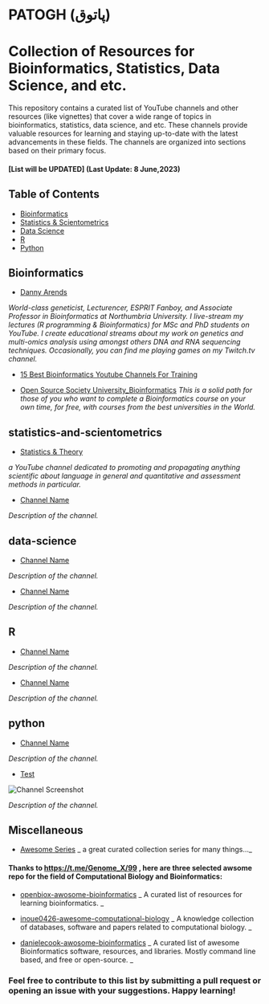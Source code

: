 # PATOGH (پاتوق)
# Collection of Resources for Bioinformatics, Statistics, Data Science, and etc. 

This repository contains a curated list of YouTube channels and other resources (like vignettes) that cover a wide range of topics in bioinformatics, statistics, data science, and etc. These channels provide valuable resources for learning and staying up-to-date with the latest advancements in these fields. The channels are organized into sections based on their primary focus.

#### [List will be UPDATED] (Last Update: 8 June,2023)

## Table of Contents

- [Bioinformatics](#bioinformatics)
- [Statistics & Scientometrics](#statistics-and-scientometrics)
- [Data Science](#data-science)
- [R](#r)
- [Python](#python)


## Bioinformatics

- [Danny Arends](https://youtube.com/@DannyArends)

_World-class geneticist, Lecturencer, ESPRIT Fanboy, and Associate Professor in Bioinformatics at Northumbria University. I live-stream my lectures (R programming & Bioinformatics) for MSc and PhD students on YouTube. I create educational streams about my work on genetics and multi-omics analysis using amongst others DNA and RNA sequencing techniques. Occasionally, you can find me playing games on my Twitch.tv channel._

- [15 Best Bioinformatics Youtube Channels For Training](https://interestedvideos.com/bioinformatics-youtube-channels/)

- [Open Source Society University_Bioinformatics](https://github.com/ossu/bioinformatics)
_This is a solid path for those of you who want to complete a Bioinformatics course on your own time, for free, with courses from the best universities in the World._

## statistics-and-scientometrics

- [Statistics & Theory](https://youtube.com/@VahidAryadoust)

_a YouTube channel dedicated to promoting and propagating anything scientific about language in general and quantitative and assessment methods in particular._

- [Channel Name](https://www.youtube.com/channel-link)

_Description of the channel._


## data-science

- [Channel Name](https://www.youtube.com/channel-link)

_Description of the channel._

- [Channel Name](https://www.youtube.com/channel-link)

_Description of the channel._


## R

- [Channel Name](https://www.youtube.com/channel-link)

_Description of the channel._

- [Channel Name](https://www.youtube.com/channel-link)

_Description of the channel._


## python

- [Channel Name](https://www.youtube.com/channel-link)

_Description of the channel._


- [Test](https://www.youtube.com/channel-link)

![Channel Screenshot](path/to/screenshot.png)

_Description of the channel._

## Miscellaneous
- [Awesome Series](https://github.com/sindresorhus/awesome) 
_ a great curated collection series for many things..._

#### Thanks to https://t.me/Genome_X/99 , here are three selected awsome repo for the field of Computational Biology and Bioinformatics:

- [openbiox-awosome-bioinformatics](https://github.com/openbiox/awosome-bioinformatics)
_ A curated list of resources for learning bioinformatics. _

- [inoue0426-awesome-computational-biology](https://github.com/inoue0426/awesome-computational-biology)
_ A knowledge collection of databases, software and papers related to computational biology. _

- [danielecook-awosome-bioinformatics](https://github.com/danielecook/Awesome-Bioinformatics)
_ A curated list of awesome Bioinformatics software, resources, and libraries. Mostly command line based, and free or open-source. _

### Feel free to contribute to this list by submitting a pull request or opening an issue with your suggestions. Happy learning!

